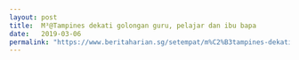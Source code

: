 ```yaml
---
layout: post
title:  M³@Tampines dekati golongan guru, pelajar dan ibu bapa
date:   2019-03-06
permalink: "https://www.beritaharian.sg/setempat/m%C2%B3tampines-dekati-golongan-guru-pelajar-dan-ibu-bapa"
---
```

